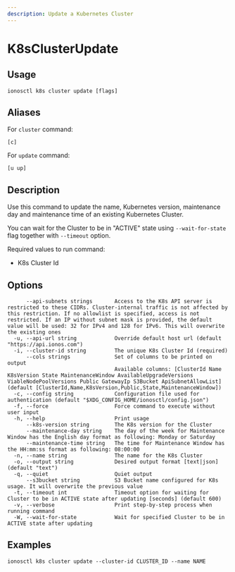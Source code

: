 ```yaml
---
description: Update a Kubernetes Cluster
---
```


# K8sClusterUpdate

## Usage

```text
ionosctl k8s cluster update [flags]
```

## Aliases

For `cluster` command:

```text
[c]
```

For `update` command:

```text
[u up]
```

## Description

Use this command to update the name, Kubernetes version, maintenance day and maintenance time of an existing Kubernetes Cluster.

You can wait for the Cluster to be in "ACTIVE" state using `--wait-for-state` flag together with `--timeout` option.

Required values to run command:

* K8s Cluster Id

## Options

```text
      --api-subnets strings       Access to the K8s API server is restricted to these CIDRs. Cluster-internal traffic is not affected by this restriction. If no allowlist is specified, access is not restricted. If an IP without subnet mask is provided, the default value will be used: 32 for IPv4 and 128 for IPv6. This will overwrite the existing ones
  -u, --api-url string            Override default host url (default "https://api.ionos.com")
  -i, --cluster-id string         The unique K8s Cluster Id (required)
      --cols strings              Set of columns to be printed on output 
                                  Available columns: [ClusterId Name K8sVersion State MaintenanceWindow AvailableUpgradeVersions ViableNodePoolVersions Public GatewayIp S3Bucket ApiSubnetAllowList] (default [ClusterId,Name,K8sVersion,Public,State,MaintenanceWindow])
  -c, --config string             Configuration file used for authentication (default "$XDG_CONFIG_HOME/ionosctl/config.json")
  -f, --force                     Force command to execute without user input
  -h, --help                      Print usage
      --k8s-version string        The K8s version for the Cluster
      --maintenance-day string    The day of the week for Maintenance Window has the English day format as following: Monday or Saturday
      --maintenance-time string   The time for Maintenance Window has the HH:mm:ss format as following: 08:00:00
  -n, --name string               The name for the K8s Cluster
  -o, --output string             Desired output format [text|json] (default "text")
  -q, --quiet                     Quiet output
      --s3bucket string           S3 Bucket name configured for K8s usage. It will overwrite the previous value
  -t, --timeout int               Timeout option for waiting for Cluster to be in ACTIVE state after updating [seconds] (default 600)
  -v, --verbose                   Print step-by-step process when running command
  -W, --wait-for-state            Wait for specified Cluster to be in ACTIVE state after updating
```

## Examples

```text
ionosctl k8s cluster update --cluster-id CLUSTER_ID --name NAME
```

